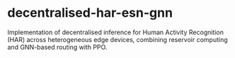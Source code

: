 # decentralised-har-esn-gnn
Implementation of decentralised inference for Human Activity Recognition (HAR) across heterogeneous edge devices, combining reservoir computing and GNN-based routing with PPO.
